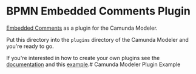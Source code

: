 # BPMN Embedded Comments Plugin

[Embedded Comments](https://github.com/bpmn-io/bpmn-js-embedded-comments/) as a plugin for the Camunda Modeler.

Put this directory into the `plugins` directory of the Camunda Modeler and you're ready to go.

If you're interested in how to create your own plugins see the [documentation](https://github.com/camunda/camunda-modeler/tree/547-plugins/docs/plugins) and this [example](https://github.com/camunda/camunda-modeler-plugin-example).# Camunda Modeler Plugin Example
